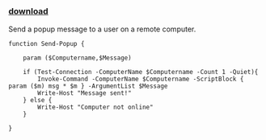 ﻿---
pid:            5085
parent:         0
children:       
poster:         Jack Neff
title:          
date:           2014-04-18 00:31:34
description:    Send a popup message to a user on a remote computer.
format:         posh
---

# 

### [download](5085.ps1)  

Send a popup message to a user on a remote computer.

```posh
function Send-Popup {

    param ($Computername,$Message)

    if (Test-Connection -ComputerName $Computername -Count 1 -Quiet){
        Invoke-Command -ComputerName $Computername -ScriptBlock { param ($m) msg * $m } -ArgumentList $Message
        Write-Host "Message sent!"
    } else {
        Write-Host "Computer not online"
    }

}
```
